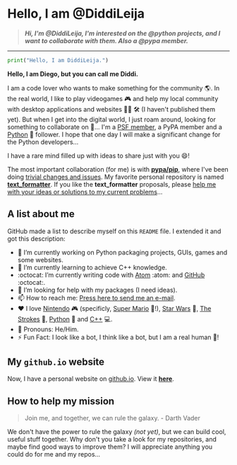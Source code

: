 # Hello, I am @DiddiLeija

>**_Hi, I'm @DiddiLeija, I'm interested on the @python projects, and I want to collaborate with them. Also a @pypa member._**

****

```python
print("Hello, I am DiddiLeija.")
```

**Hello, I am Diego, but you can call me Diddi.**

I am a code lover who wants to make something for the community :earth_americas:. In the real world, I like to play
videogames :video_game: and help my local community with desktop applications and websites :man_technologist: :hammer_and_wrench: (I haven't published them yet). 
But when I get into the digital world, I just roam around, looking for something to collaborate on :thinking:... I'm a 
[PSF member](http://python.org/users/DiddiLeija), a PyPA member and a [Python](http://python.org) :snake: follower. I hope that one day I will
make a significant change for the Python developers...

I have a rare mind filled up with ideas to share just with you :smile:!

<!---------------------------
The PyPA gave me my first opportunity. Thanks!

https://github.com/pypa/pip/blob/a974526a0a07746fb1fbe07a764eb067e164a0c7/AUTHORS.txt#L190
---------------------------->

The most important collaboration (for me) is with **[pypa/pip](https://github.com/pypa/pip)**, where I've been doing
[trivial changes and issues](https://github.com/pypa/pip/issues?q=author%3ADiddiLeija).
My favorite personal repository is named **[text\_formatter](http://github.com/diddileija/text_formatter)**. If you like the __text\_formatter__ proposals, 
please [help me with your ideas or solutions to my current problems](http://github.com/diddileija/text_formatter/issues)...

## A list about me

GitHub made a list to describe myself on this `README` file. I extended it and got this description:

- :telescope: I’m currently working on Python packaging projects, GUIs, games and some websites.
- :seedling: I’m currently learning to achieve C++ knowledge.
- :octocat: I’m currently writing code with [Atom](http://atom.io) :atom: and [GitHub](http://github.com) :octocat:.
- :thinking: I’m looking for help with my packages \(I need ideas\).
- :mailbox: How to reach me: [Press here to send me an e-mail](mailto:dr01191115@gmail.com).
- :heart: I love [Nintendo](http://nintendo.com) :video_game: \(specificly, [Super Mario](http://mario.nintendo.com) :mushroom:!\), [Star Wars](https://en.wikipedia.org/wiki/Star_Wars) :movie_camera:, [The Strokes](https://en.wikipedia.org/wiki/The_Strokes) :musical_note:,  [Python](http://python.org) :snake: and [C++](http://isocpp.org) :computer:.
- :man: Pronouns: He/Him.
- :zap: Fun Fact: I look like a bot, I think like a bot, but I am a real human :man:!

## My `github.io` website

Now, I have a personal website on [github.io](http://github.io). View it **[here](http://DiddiLeija.github.io)**.

## How to help my mission

> Join me, and together, we can rule the galaxy.
> \- Darth Vader

We don't have the power to rule the galaxy _(not yet)_, but we can build cool, useful stuff together. Why don't you take a look for my
repositories, and maybe find good ways to improve them? I will appreciate anything you could do for me and my repos...

<!---
DiddiLeija/DiddiLeija is a ✨ special ✨ repository because its `README.md` (this file) appears on your GitHub profile.
You can click the Preview link to take a look at your changes.
--->
